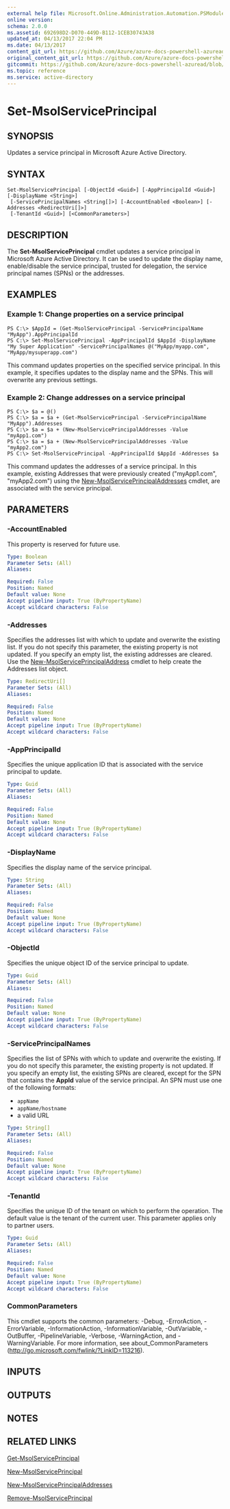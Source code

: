 ```yaml
---
external help file: Microsoft.Online.Administration.Automation.PSModule.dll-Help.xml
online version:
schema: 2.0.0
ms.assetid: 692698D2-D070-449D-B112-1CEB30743A38
updated_at: 04/13/2017 22:04 PM
ms.date: 04/13/2017
content_git_url: https://github.com/Azure/azure-docs-powershell-azuread/blob/RobdeJong-patch-11/Azure%20AD%20Cmdlets/MSOnline/v1/Set-MsolServicePrincipal.md
original_content_git_url: https://github.com/Azure/azure-docs-powershell-azuread/blob/RobdeJong-patch-11/Azure%20AD%20Cmdlets/MSOnline/v1/Set-MsolServicePrincipal.md
gitcommit: https://github.com/Azure/azure-docs-powershell-azuread/blob/c0bdb3a258f28907c126b94b7a1fd3aa8ee3e803
ms.topic: reference
ms.service: active-directory
---
```


# Set-MsolServicePrincipal

## SYNOPSIS
Updates a service principal in Microsoft Azure Active Directory.

## SYNTAX

```
Set-MsolServicePrincipal [-ObjectId <Guid>] [-AppPrincipalId <Guid>] [-DisplayName <String>]
 [-ServicePrincipalNames <String[]>] [-AccountEnabled <Boolean>] [-Addresses <RedirectUri[]>]
 [-TenantId <Guid>] [<CommonParameters>]
```

## DESCRIPTION
The **Set-MsolServicePrincipal** cmdlet updates a service principal in Microsoft Azure Active Directory.
It can be used to update the display name, enable/disable the service principal, trusted for delegation, the service principal names (SPNs) or the addresses.

## EXAMPLES

### Example 1: Change properties on a service principal
```
PS C:\> $AppId = (Get-MsolServicePrincipal -ServicePrincipalName "MyApp").AppPrincipalId
PS C:\> Set-MsolServicePrincipal -AppPrincipalId $AppId -DisplayName "My Super Application" -ServicePrincipalNames @("MyApp/myapp.com", "MyApp/mysuperapp.com")
```

This command updates properties on the specified service principal.
In this example, it specifies updates to the display name and the SPNs.
This will overwrite any previous settings.

### Example 2: Change addresses on a service principal
```
PS C:\> $a = @()
PS C:\> $a = $a + (Get-MsolServicePrincipal -ServicePrincipalName "MyApp").Addresses
PS C:\> $a = $a + (New-MsolServicePrincipalAddresses -Value "myApp1.com")
PS C:\> $a = $a + (New-MsolServicePrincipalAddresses -Value "myApp2.com")
PS C:\> Set-MsolServicePrincipal -AppPrincipalId $AppId -Addresses $a
```

This command updates the addresses of a service principal.
In this example, existing Addresses that were previously created ("myApp1.com", "myApp2.com") using the [New-MsolServicePrincipalAddresses](./New-MsolServicePrincipalAddresses.md) cmdlet, are associated with the service principal.

## PARAMETERS

### -AccountEnabled
This property is reserved for future use.

```yaml
Type: Boolean
Parameter Sets: (All)
Aliases:

Required: False
Position: Named
Default value: None
Accept pipeline input: True (ByPropertyName)
Accept wildcard characters: False
```

### -Addresses
Specifies the addresses list with which to update and overwrite the existing list.
If you do not specify this parameter, the existing property is not updated.
If you specify an empty list, the existing addresses are cleared.
Use the [New-MsolServicePrincipalAddress](./New-MsolServicePrincipalAddresses.md) cmdlet to help create the Addresses list object.

```yaml
Type: RedirectUri[]
Parameter Sets: (All)
Aliases:

Required: False
Position: Named
Default value: None
Accept pipeline input: True (ByPropertyName)
Accept wildcard characters: False
```

### -AppPrincipalId
Specifies the unique application ID that is associated with the service principal to update.

```yaml
Type: Guid
Parameter Sets: (All)
Aliases:

Required: False
Position: Named
Default value: None
Accept pipeline input: True (ByPropertyName)
Accept wildcard characters: False
```

### -DisplayName
Specifies the display name of the service principal.

```yaml
Type: String
Parameter Sets: (All)
Aliases:

Required: False
Position: Named
Default value: None
Accept pipeline input: True (ByPropertyName)
Accept wildcard characters: False
```

### -ObjectId
Specifies the unique object ID of the service principal to update.

```yaml
Type: Guid
Parameter Sets: (All)
Aliases:

Required: False
Position: Named
Default value: None
Accept pipeline input: True (ByPropertyName)
Accept wildcard characters: False
```

### -ServicePrincipalNames
Specifies the list of SPNs with which to update and overwrite the existing.
If you do not specify this parameter, the existing property is not updated.
If you specify an empty list, the existing SPNs are cleared, except for the SPN that contains the **AppId** value of the service principal.
An SPN must use one of the following formats:

* `appName`
* `appName/hostname`
* a valid URL

```yaml
Type: String[]
Parameter Sets: (All)
Aliases:

Required: False
Position: Named
Default value: None
Accept pipeline input: True (ByPropertyName)
Accept wildcard characters: False
```

### -TenantId
Specifies the unique ID of the tenant on which to perform the operation.
The default value is the tenant of the current user.
This parameter applies only to partner users.


```yaml
Type: Guid
Parameter Sets: (All)
Aliases:

Required: False
Position: Named
Default value: None
Accept pipeline input: True (ByPropertyName)
Accept wildcard characters: False
```

### CommonParameters
This cmdlet supports the common parameters: -Debug, -ErrorAction, -ErrorVariable, -InformationAction, -InformationVariable, -OutVariable, -OutBuffer, -PipelineVariable, -Verbose, -WarningAction, and -WarningVariable. For more information, see about_CommonParameters (http://go.microsoft.com/fwlink/?LinkID=113216).

## INPUTS

## OUTPUTS

## NOTES

## RELATED LINKS
[Get-MsolServicePrincipal](./Get-MsolServicePrincipal.md)

[New-MsolServicePrincipal](./New-MsolServicePrincipal.md)

[New-MsolServicePrincipalAddresses](./New-MsolServicePrincipalAddresses.md)

[Remove-MsolServicePrincipal](./Remove-MsolServicePrincipal.md)
